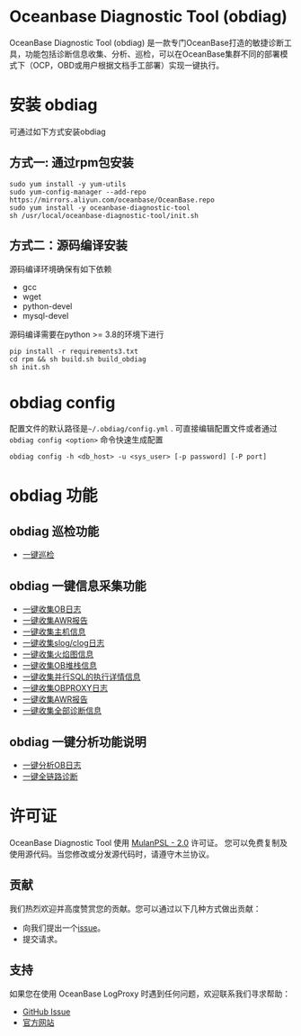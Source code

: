 # Oceanbase Diagnostic Tool (obdiag)
OceanBase Diagnostic Tool (obdiag) 是一款专门OceanBase打造的敏捷诊断工具，功能包括诊断信息收集、分析、巡检，可以在OceanBase集群不同的部署模式下（OCP，OBD或用户根据文档手工部署）实现一键执行。

# 安装 obdiag

可通过如下方式安装obdiag

## 方式一: 通过rpm包安装
```shell script
sudo yum install -y yum-utils
sudo yum-config-manager --add-repo https://mirrors.aliyun.com/oceanbase/OceanBase.repo
sudo yum install -y oceanbase-diagnostic-tool
sh /usr/local/oceanbase-diagnostic-tool/init.sh
```

## 方式二：源码编译安装
源码编译环境确保有如下依赖
- gcc
- wget
- python-devel
- mysql-devel

源码编译需要在python >= 3.8的环境下进行

```shell
pip install -r requirements3.txt
cd rpm && sh build.sh build_obdiag
sh init.sh
```

# obdiag config
配置文件的默认路径是`~/.obdiag/config.yml` . 可直接编辑配置文件或者通过`obdiag config <option>` 命令快速生成配置
```shell script
obdiag config -h <db_host> -u <sys_user> [-p password] [-P port]
```

# obdiag 功能

## obdiag 巡检功能
- [一键巡检](./docs/check.md)

## obdiag 一键信息采集功能

- [一键收集OB日志](./docs/gather_ob_log.md)
- [一键收集AWR报告](./docs/gather_awr.md)
- [一键收集主机信息](./docs/gather_sysstat.md)
- [一键收集slog/clog日志](./docs/gather_admin.md)
- [一键收集火焰图信息](./docs/gather_perf.md)
- [一键收集OB堆栈信息](./docs/gather_ob_stack.md)
- [一键收集并行SQL的执行详情信息](./docs/gather_sql_plan_monitor.md)
- [一键收集OBPROXY日志](./docs/gather_obproxy_log.md)
- [一键收集AWR报告](./docs/gather_awr.md)
- [一键收集全部诊断信息](./docs/gather_all.md)

## obdiag 一键分析功能说明
- [一键分析OB日志](./docs/analyze_ob_log.md)
- [一键全链路诊断](./docs/analyze_flt_trace.md)

# 许可证

OceanBase Diagnostic Tool 使用 [MulanPSL - 2.0](http://license.coscl.org.cn/MulanPSL2) 许可证。
您可以免费复制及使用源代码。当您修改或分发源代码时，请遵守木兰协议。


## 贡献

我们热烈欢迎并高度赞赏您的贡献。您可以通过以下几种方式做出贡献：

- 向我们提出一个[issue](https://github.com/oceanbase/oceanbase-diagnostic-tool/issues)。
- 提交请求。

## 支持

如果您在使用 OceanBase LogProxy 时遇到任何问题，欢迎联系我们寻求帮助：

- [GitHub Issue](https://github.com/oceanbase/oceanbase-diagnostic-tool/issues)
- [官方网站](https://www.oceanbase.com/docs/obdiag-cn)
